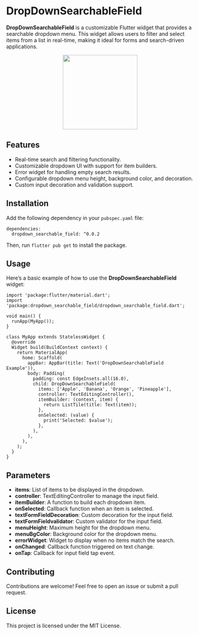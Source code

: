 <h1>DropDownSearchableField</h1>

<p><strong>DropDownSearchableField</strong> is a customizable Flutter widget that provides a searchable dropdown menu. This widget allows users to filter and select items from a list in real-time, making it ideal for forms and search-driven applications.</p>

<p align="center">
<img  src='https://github.com/user-attachments/assets/2ccd7a17-219a-4cd9-82b6-9a9190e34eca' width='200'>
</p>

<h2>Features</h2>
<ul>
  <li>Real-time search and filtering functionality.</li>
  <li>Customizable dropdown UI with support for item builders.</li>
  <li>Error widget for handling empty search results.</li>
  <li>Configurable dropdown menu height, background color, and decoration.</li>
  <li>Custom input decoration and validation support.</li>
</ul>

<h2>Installation</h2>

<p>Add the following dependency in your <code>pubspec.yaml</code> file:</p>

<pre><code>dependencies:
  dropdown_searchable_field: ^0.0.2
</code></pre>

<p>Then, run <code>flutter pub get</code> to install the package.</p>

<h2>Usage</h2>

<p>Here’s a basic example of how to use the <strong>DropDownSearchableField</strong> widget:</p>

<pre><code>import 'package:flutter/material.dart';
import 'package:dropdown_searchable_field/dropdown_searchable_field.dart';

void main() {
  runApp(MyApp());
}

class MyApp extends StatelessWidget {
  @override
  Widget build(BuildContext context) {
    return MaterialApp(
      home: Scaffold(
        appBar: AppBar(title: Text('DropDownSearchableField Example')),
        body: Padding(
          padding: const EdgeInsets.all(16.0),
          child: DropDownSearchableField(
            items: ['Apple', 'Banana', 'Orange', 'Pineapple'],
            controller: TextEditingController(),
            itemBuilder: (context, item) {
              return ListTile(title: Text(item));
            },
            onSelected: (value) {
              print('Selected: $value');
            },
          ),
        ),
      ),
    );
  }
}
</code></pre>

<h2>Parameters</h2>

<ul>
  <li><strong>items</strong>: List of items to be displayed in the dropdown.</li>
  <li><strong>controller</strong>: TextEditingController to manage the input field.</li>
  <li><strong>itemBuilder</strong>: A function to build each dropdown item.</li>
  <li><strong>onSelected</strong>: Callback function when an item is selected.</li>
  <li><strong>textFormFieldDecoration</strong>: Custom decoration for the input field.</li>
  <li><strong>textFormFieldvalidator</strong>: Custom validator for the input field.</li>
  <li><strong>menuHeight</strong>: Maximum height for the dropdown menu.</li>
  <li><strong>menuBgColor</strong>: Background color for the dropdown menu.</li>
  <li><strong>errorWidget</strong>: Widget to display when no items match the search.</li>
  <li><strong>onChanged</strong>: Callback function triggered on text change.</li>
  <li><strong>onTap</strong>: Callback for input field tap event.</li>
</ul>

<h2>Contributing</h2>

<p>Contributions are welcome! Feel free to open an issue or submit a pull request.</p>

<h2>License</h2>

<p>This project is licensed under the MIT License.</p>

